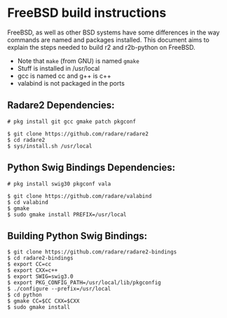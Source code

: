 FreeBSD build instructions
==========================

FreeBSD, as well as other BSD systems have some differences in the way commands are named and packages installed. This document aims to explain the steps needed to build r2 and r2b-python on FreeBSD.

* Note that `make` (from GNU) is named `gmake`
* Stuff is installed in /usr/local
* gcc is named cc and g++ is c++
* valabind is not packaged in the ports

Radare2 Dependencies:
---------------------

	# pkg install git gcc gmake patch pkgconf

	$ git clone https://github.com/radare/radare2
	$ cd radare2
	$ sys/install.sh /usr/local

Python Swig Bindings Dependencies:
----------------------------------

	# pkg install swig30 pkgconf vala

	$ git clone https://github.com/radare/valabind
	$ cd valabind
	$ gmake
	$ sudo gmake install PREFIX=/usr/local

Building Python Swig Bindings:
------------------------------

	$ git clone https://github.com/radare/radare2-bindings
	$ cd radare2-bindings
	$ export CC=cc
	$ export CXX=c++
	$ export SWIG=swig3.0
	$ export PKG_CONFIG_PATH=/usr/local/lib/pkgconfig
	$ ./configure --prefix=/usr/local
	$ cd python
	$ gmake CC=$CC CXX=$CXX
	$ sudo gmake install

